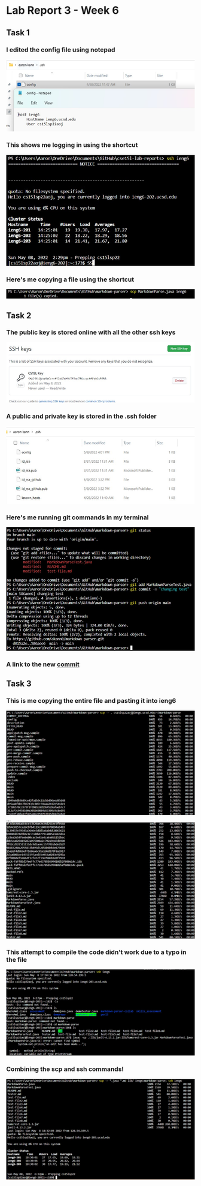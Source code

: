 # **Lab Report 3 - Week 6**

 ## **Task 1**  

 ### **I edited the config file using notepad**
 ![](configsetup.jpg)

 ### **This shows me logging in using the shortcut**
 ![](configjpg.jpg)

 ### **Here's me copying a file using the shortcut** 
 ![](lab_3_scp.jpg)

 ## **Task 2**

 ### **The public key is stored online with all the other ssh keys** 
 ![](public_key.jpg)

 ### **A public and private key is stored in the .ssh folder** 
 ![](report3-2-0.jpg)

 ### **Here's me running git commands in my terminal**
 ![](report3-2-1.jpg) 

 ### **A link to the new [commit](https://github.com/akann0/markdown-parser/commit/586aee66e3ce4b4042041eab4226539d532df786)**

 ## **Task 3**

  ### **This is me copying the entire file and pasting it into ieng6** 
 ![](330.jpg) 
 ...
 ![](3-2-1.jpg)

 ### **This attempt to compile the code didn't work due to a typo in the file** 
 ![](prinln.jpg)

 ### **Combining the scp and ssh commands!** 
 ![](2codes1line.jpg)